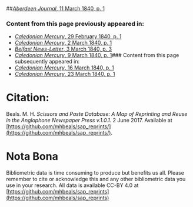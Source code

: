 ##[*Aberdeen Journal*, 11 March 1840, p. 1](https://mhbeals.github.io/sap_html/Aberdeen-Journal/Aberdeen-Journal-11-March-1840-p-1)

### Content from this page previously appeared in:
+ [*Caledonian Mercury*, 29 February 1840, p. 1](https://mhbeals.github.io/sap_html/Caledonian-Mercury/Caledonian-Mercury-29-February-1840-p-1)
+ [*Caledonian Mercury*, 2 March 1840, p. 1](https://mhbeals.github.io/sap_html/Caledonian-Mercury/Caledonian-Mercury-2-March-1840-p-1)
+ [*Belfast News-Letter*, 3 March 1840, p. 3](https://mhbeals.github.io/sap_html/Belfast-News-Letter/Belfast-News-Letter-3-March-1840-p-3)
+ [*Caledonian Mercury*, 9 March 1840, p. 1](https://mhbeals.github.io/sap_html/Caledonian-Mercury/Caledonian-Mercury-9-March-1840-p-1)### Content from this page subsequently appeared in:
+ [*Caledonian Mercury*, 16 March 1840, p. 1](https://mhbeals.github.io/sap_html/Caledonian-Mercury/Caledonian-Mercury-16-March-1840-p-1)
+ [*Caledonian Mercury*, 23 March 1840, p. 1](https://mhbeals.github.io/sap_html/Caledonian-Mercury/Caledonian-Mercury-23-March-1840-p-1)
                    
# Citation: 

Beals. M. H. *Scissors and Paste Database: A Map of Reprinting and Reuse in the Anglophone Newspaper Press v.1.0.1.* 2 June 2017. Available at [https://github.com/mhbeals/sap_reprints/](https://github.com/mhbeals/sap_reprints/). 
                    
# Nota Bona

Bibliometric data is time consuming to produce but benefits us all. Please remember to cite or acknowledge this and any other bibliometric data you use in your research. All data is available CC-BY 4.0 at [https://github.com/mhbeals/sap_reprints](https://github.com/mhbeals/sap_reprints)